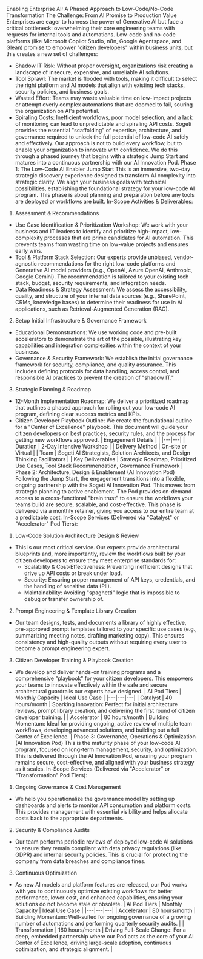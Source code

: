 Enabling Enterprise AI: A Phased Approach to Low-Code/No-Code Transformation
The Challenge: From AI Promise to Production Value
Enterprises are eager to harness the power of Generative AI but face a critical bottleneck: overwhelming their core engineering teams with requests for internal tools and automations. Low-code and no-code platforms (like Microsoft Copilot Studio, n8n, Google Agentspace, and Glean) promise to empower "citizen developers" within business units, but this creates a new set of challenges:
 * Shadow IT Risk: Without proper oversight, organizations risk creating a landscape of insecure, expensive, and unreliable AI solutions.
 * Tool Sprawl: The market is flooded with tools, making it difficult to select the right platform and AI models that align with existing tech stacks, security policies, and business goals.
 * Wasted Effort: Teams may waste valuable time on low-impact projects or attempt overly complex automations that are doomed to fail, souring the organization on AI's potential.
 * Spiraling Costs: Inefficient workflows, poor model selection, and a lack of monitoring can lead to unpredictable and spiraling API costs.
Sogeti provides the essential "scaffolding" of expertise, architecture, and governance required to unlock the full potential of low-code AI safely and effectively. Our approach is not to build every workflow, but to enable your organization to innovate with confidence. We do this through a phased journey that begins with a strategic Jump Start and matures into a continuous partnership with our AI Innovation Pod.
Phase 1: The Low-Code AI Enabler Jump Start
This is an immersive, two-day strategic discovery experience designed to transform AI complexity into strategic clarity. We align your business goals with technical possibilities, establishing the foundational strategy for your low-code AI program. This phase is about planning and preparation before any tools are deployed or workflows are built.
In-Scope Activities & Deliverables:
1. Assessment & Recommendations
 * Use Case Identification & Prioritization Workshop: We work with your business and IT leaders to identify and prioritize high-impact, low-complexity processes that are prime candidates for AI automation. This prevents teams from wasting time on low-value projects and ensures early wins.
 * Tool & Platform Stack Selection: Our experts provide unbiased, vendor-agnostic recommendations for the right low-code platforms and Generative AI model providers (e.g., OpenAI, Azure OpenAI, Anthropic, Google Gemini). The recommendation is tailored to your existing tech stack, budget, security requirements, and integration needs.
 * Data Readiness & Strategy Assessment: We assess the accessibility, quality, and structure of your internal data sources (e.g., SharePoint, CRMs, knowledge bases) to determine their readiness for use in AI applications, such as Retrieval-Augmented Generation (RAG).
2. Setup Initial Infrastructure & Governance Framework
 * Educational Demonstrations: We use working code and pre-built accelerators to demonstrate the art of the possible, illustrating key capabilities and integration complexities within the context of your business.
 * Governance & Security Framework: We establish the initial governance framework for security, compliance, and quality assurance. This includes defining protocols for data handling, access control, and responsible AI practices to prevent the creation of "shadow IT."
3. Strategic Planning & Roadmap
 * 12-Month Implementation Roadmap: We deliver a prioritized roadmap that outlines a phased approach for rolling out your low-code AI program, defining clear success metrics and KPIs.
 * Citizen Developer Playbook Outline: We create the foundational outline for a "Center of Excellence" playbook. This document will guide your citizen developers on best practices, security rules, and the process for getting new workflows approved.
| Engagement Details |  |
|---|---|
| Duration | 2-Day Intensive Workshop |
| Delivery Method | On-site or Virtual |
| Team | Sogeti AI Strategists, Solution Architects, and Design Thinking Facilitators |
| Key Deliverables | Strategic Roadmap, Prioritized Use Cases, Tool Stack Recommendation, Governance Framework |
Phase 2: Architecture, Design & Enablement (AI Innovation Pod)
Following the Jump Start, the engagement transitions into a flexible, ongoing partnership with the Sogeti AI Innovation Pod. This moves from strategic planning to active enablement. The Pod provides on-demand access to a cross-functional "brain trust" to ensure the workflows your teams build are secure, scalable, and cost-effective. This phase is delivered via a monthly retainer, giving you access to our entire team at a predictable cost.
In-Scope Services (Delivered via "Catalyst" or "Accelerator" Pod Tiers):
1. Low-Code Solution Architecture Design & Review
 * This is our most critical service. Our experts provide architectural blueprints and, more importantly, review the workflows built by your citizen developers to ensure they meet enterprise standards for:
   * Scalability & Cost-Effectiveness: Preventing inefficient designs that drive up API costs or break under load.
   * Security: Ensuring proper management of API keys, credentials, and the handling of sensitive data (PII).
   * Maintainability: Avoiding "spaghetti" logic that is impossible to debug or transfer ownership of.
2. Prompt Engineering & Template Library Creation
 * Our team designs, tests, and documents a library of highly effective, pre-approved prompt templates tailored to your specific use cases (e.g., summarizing meeting notes, drafting marketing copy). This ensures consistency and high-quality outputs without requiring every user to become a prompt engineering expert.
3. Citizen Developer Training & Playbook Creation
 * We develop and deliver hands-on training programs and a comprehensive "playbook" for your citizen developers. This empowers your teams to innovate effectively within the safe and secure architectural guardrails our experts have designed.
| AI Pod Tiers | Monthly Capacity | Ideal Use Case |
|---|---|---|
| Catalyst | 40 hours/month | Sparking Innovation: Perfect for initial architecture reviews, prompt library creation, and delivering the first round of citizen developer training. |
| Accelerator | 80 hours/month | Building Momentum: Ideal for providing ongoing, active review of multiple team workflows, developing advanced solutions, and building out a full Center of Excellence. |
Phase 3: Governance, Operations & Optimization (AI Innovation Pod)
This is the maturity phase of your low-code AI program, focused on long-term management, security, and optimization. This is delivered through the AI Innovation Pod, ensuring your program remains secure, cost-effective, and aligned with your business strategy as it scales.
In-Scope Services (Delivered via "Accelerator" or "Transformation" Pod Tiers):
1. Ongoing Governance & Cost Management
 * We help you operationalize the governance model by setting up dashboards and alerts to monitor API consumption and platform costs. This provides management with essential visibility and helps allocate costs back to the appropriate departments.
2. Security & Compliance Audits
 * Our team performs periodic reviews of deployed low-code AI solutions to ensure they remain compliant with data privacy regulations (like GDPR) and internal security policies. This is crucial for protecting the company from data breaches and compliance fines.
3. Continuous Optimization
 * As new AI models and platform features are released, our Pod works with you to continuously optimize existing workflows for better performance, lower cost, and enhanced capabilities, ensuring your solutions do not become stale or obsolete.
| AI Pod Tiers | Monthly Capacity | Ideal Use Case |
|---|---|---|
| Accelerator | 80 hours/month | Building Momentum: Well-suited for ongoing governance of a growing number of automations and performing quarterly security audits. |
| Transformation | 160 hours/month | Driving Full-Scale Change: For a deep, embedded partnership where our Pod acts as the core of your AI Center of Excellence, driving large-scale adoption, continuous optimization, and strategic alignment. |
